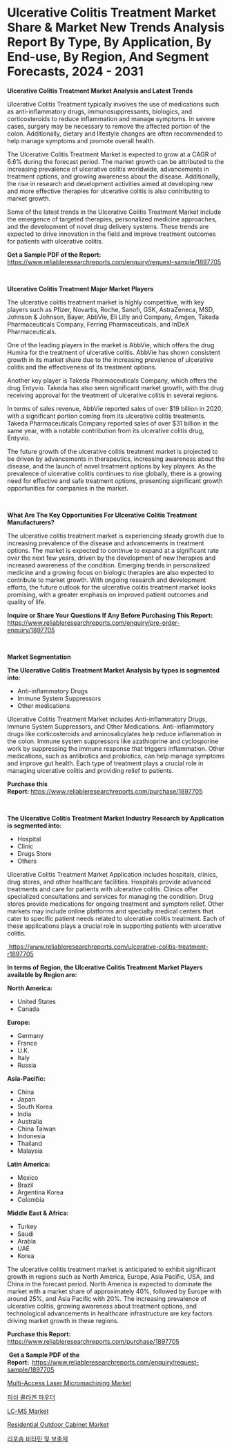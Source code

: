 <p><h1>Ulcerative Colitis Treatment Market Share & Market New Trends Analysis Report By Type, By Application, By End-use, By Region, And Segment Forecasts, 2024 - 2031</h1></p><p><strong>Ulcerative Colitis Treatment Market Analysis and Latest Trends</strong></p>
<p><p>Ulcerative Colitis Treatment typically involves the use of medications such as anti-inflammatory drugs, immunosuppressants, biologics, and corticosteroids to reduce inflammation and manage symptoms. In severe cases, surgery may be necessary to remove the affected portion of the colon. Additionally, dietary and lifestyle changes are often recommended to help manage symptoms and promote overall health.</p><p>The Ulcerative Colitis Treatment Market is expected to grow at a CAGR of 6.6% during the forecast period. The market growth can be attributed to the increasing prevalence of ulcerative colitis worldwide, advancements in treatment options, and growing awareness about the disease. Additionally, the rise in research and development activities aimed at developing new and more effective therapies for ulcerative colitis is also contributing to market growth.</p><p>Some of the latest trends in the Ulcerative Colitis Treatment Market include the emergence of targeted therapies, personalized medicine approaches, and the development of novel drug delivery systems. These trends are expected to drive innovation in the field and improve treatment outcomes for patients with ulcerative colitis.</p></p>
<p><strong>Get a Sample PDF of the Report:&nbsp;</strong> <a href="https://www.reliableresearchreports.com/enquiry/request-sample/1897705">https://www.reliableresearchreports.com/enquiry/request-sample/1897705</a></p>
<p>&nbsp;</p>
<p><strong>Ulcerative Colitis Treatment Major Market Players</strong></p>
<p><p>The ulcerative colitis treatment market is highly competitive, with key players such as Pfizer, Novartis, Roche, Sanofi, GSK, AstraZeneca, MSD, Johnson & Johnson, Bayer, AbbVie, Eli Lilly and Company, Amgen, Takeda Pharmaceuticals Company, Ferring Pharmaceuticals, and InDeX Pharmaceuticals.</p><p>One of the leading players in the market is AbbVie, which offers the drug Humira for the treatment of ulcerative colitis. AbbVie has shown consistent growth in its market share due to the increasing prevalence of ulcerative colitis and the effectiveness of its treatment options.</p><p>Another key player is Takeda Pharmaceuticals Company, which offers the drug Entyvio. Takeda has also seen significant market growth, with the drug receiving approval for the treatment of ulcerative colitis in several regions.</p><p>In terms of sales revenue, AbbVie reported sales of over $19 billion in 2020, with a significant portion coming from its ulcerative colitis treatments. Takeda Pharmaceuticals Company reported sales of over $31 billion in the same year, with a notable contribution from its ulcerative colitis drug, Entyvio.</p><p>The future growth of the ulcerative colitis treatment market is projected to be driven by advancements in therapeutics, increasing awareness about the disease, and the launch of novel treatment options by key players. As the prevalence of ulcerative colitis continues to rise globally, there is a growing need for effective and safe treatment options, presenting significant growth opportunities for companies in the market.</p></p>
<p>&nbsp;</p>
<p><strong>What Are The Key Opportunities For Ulcerative Colitis Treatment Manufacturers?</strong></p>
<p><p>The ulcerative colitis treatment market is experiencing steady growth due to increasing prevalence of the disease and advancements in treatment options. The market is expected to continue to expand at a significant rate over the next few years, driven by the development of new therapies and increased awareness of the condition. Emerging trends in personalized medicine and a growing focus on biologic therapies are also expected to contribute to market growth. With ongoing research and development efforts, the future outlook for the ulcerative colitis treatment market looks promising, with a greater emphasis on improved patient outcomes and quality of life.</p></p>
<p><strong>Inquire or Share Your Questions If Any Before Purchasing This Report:</strong> <a href="https://www.reliableresearchreports.com/enquiry/pre-order-enquiry/1897705">https://www.reliableresearchreports.com/enquiry/pre-order-enquiry/1897705</a></p>
<p>&nbsp;</p>
<p><strong>Market Segmentation</strong></p>
<p><strong>The Ulcerative Colitis Treatment Market Analysis by types is segmented into:</strong></p>
<p><ul><li>Anti-inflammatory Drugs</li><li>Immune System Suppressors</li><li>Other medications</li></ul></p>
<p><p>Ulcerative Colitis Treatment Market includes Anti-inflammatory Drugs, Immune System Suppressors, and Other Medications. Anti-inflammatory drugs like corticosteroids and aminosalicylates help reduce inflammation in the colon. Immune system suppressors like azathioprine and cyclosporine work by suppressing the immune response that triggers inflammation. Other medications, such as antibiotics and probiotics, can help manage symptoms and improve gut health. Each type of treatment plays a crucial role in managing ulcerative colitis and providing relief to patients.</p></p>
<p><strong>Purchase this Report:&nbsp;</strong><a href="https://www.reliableresearchreports.com/purchase/1897705">https://www.reliableresearchreports.com/purchase/1897705</a></p>
<p>&nbsp;</p>
<p><strong>The Ulcerative Colitis Treatment Market Industry Research by Application is segmented into:</strong></p>
<p><ul><li>Hospital</li><li>Clinic</li><li>Drugs Store</li><li>Others</li></ul></p>
<p><p>Ulcerative Colitis Treatment Market Application includes hospitals, clinics, drug stores, and other healthcare facilities. Hospitals provide advanced treatments and care for patients with ulcerative colitis. Clinics offer specialized consultations and services for managing the condition. Drug stores provide medications for ongoing treatment and symptom relief. Other markets may include online platforms and specialty medical centers that cater to specific patient needs related to ulcerative colitis treatment. Each of these applications plays a crucial role in supporting patients with ulcerative colitis.</p></p>
<p><a href="https://www.reliableresearchreports.com/ulcerative-colitis-treatment-r1897705">&nbsp;https://www.reliableresearchreports.com/ulcerative-colitis-treatment-r1897705</a></p>
<p><strong>In terms of Region, the Ulcerative Colitis Treatment Market Players available by Region are:</strong></p>
<p>
    <p> <strong> North America: </strong>
        <ul>
            <li>United States</li>
            <li>Canada</li>
        </ul>
        </p> 
    <p> <strong> Europe: </strong>
        <ul>
            <li>Germany</li>
            <li>France</li>
            <li>U.K.</li>
            <li>Italy</li>
            <li>Russia</li>
        </ul>
        </p> 
    <p> <strong> Asia-Pacific: </strong>
        <ul>
            <li>China</li>
            <li>Japan</li>
            <li>South Korea</li>
            <li>India</li>
            <li>Australia</li>
            <li>China Taiwan</li>
            <li>Indonesia</li>
            <li>Thailand</li>
            <li>Malaysia</li>
        </ul>
        </p> 
    <p> <strong> Latin America: </strong>
        <ul>
            <li>Mexico</li>
            <li>Brazil</li>
            <li>Argentina Korea</li>
            <li>Colombia</li>
        </ul>
        </p> 
    <p> <strong> Middle East & Africa: </strong>
        <ul>
            <li>Turkey</li>
            <li>Saudi</li>
            <li>Arabia</li>
            <li>UAE</li>
            <li>Korea</li>
        </ul>
    </p>
    </p>
<p><p>The ulcerative colitis treatment market is anticipated to exhibit significant growth in regions such as North America, Europe, Asia Pacific, USA, and China in the forecast period. North America is expected to dominate the market with a market share of approximately 40%, followed by Europe with around 25%, and Asia Pacific with 20%. The increasing prevalence of ulcerative colitis, growing awareness about treatment options, and technological advancements in healthcare infrastructure are key factors driving market growth in these regions.</p></p>
<p><strong>Purchase this Report: </strong><a href="https://www.reliableresearchreports.com/purchase/1897705">https://www.reliableresearchreports.com/purchase/1897705</a></p>
<p>&nbsp;<strong>Get a Sample PDF of the Report:&nbsp;&nbsp;</strong><a href="https://www.reliableresearchreports.com/enquiry/request-sample/1897705">https://www.reliableresearchreports.com/enquiry/request-sample/1897705</a></p>
<p><strong></strong></p>
<p><p><a href="https://github.com/thomasBaker655/Market-Research-Report-List-1/blob/main/multi-access-laser-micromachining-market.md">Multi-Access Laser Micromachining Market</a></p><p><a href="https://github.com/kein8762/Market-Research-Report-List-3/blob/main/451706873081.md">피쉬 콜라겐 파우더</a></p><p><a href="https://github.com/LouieAltenwert/Market-Research-Report-List-1/blob/main/lc-ms-market.md">LC-MS Market</a></p><p><a href="https://medium.com/@stephaniewynterk145/comprehensive-analysis-of-the-global-residential-outdoor-cabinet-market-growth-trends-market-a1f2b18c4ab4">Residential Outdoor Cabinet Market</a></p><p><a href="https://github.com/RichardLueilwitz787/Market-Research-Report-List-3/blob/main/543154273080.md">리포솜 비타민 및 보충제</a></p></p>